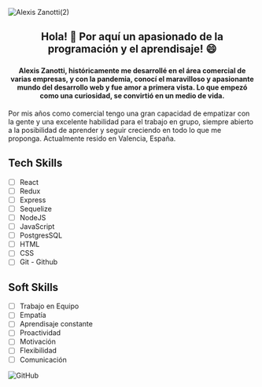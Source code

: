 
![Alexis Zanotti(2)](https://user-images.githubusercontent.com/84089185/141279731-925666a0-2064-4582-b798-e0054ddc4d35.png)

### 						<h2 align='Center'>Hola! 👋 Por aquí un apasionado de la programación y el aprendisaje! 😄</h2>


### <h4 align='Center'>Alexis Zanotti, históricamente me desarrollé en el área comercial de varias empresas, y con la pandemia, conocí el maravilloso y apasionante mundo del desarrollo web y fue amor a primera vista. Lo que empezó como una curiosidad, se convirtió en un medio de vida.
Por mis años como comercial tengo una gran capacidad de empatizar con la gente y una excelente habilidad para el trabajo en grupo, siempre abierto a la posibilidad de aprender y seguir creciendo en todo lo que me proponga.
Actualmente resido en Valencia, España. </h4>

## Tech Skills                 

- [ ] React                     
- [ ] Redux 
- [ ] Express
- [ ] Sequelize  
- [ ] NodeJS
- [ ] JavaScript
- [ ] PostgresSQL
- [ ] HTML
- [ ] CSS
- [ ] Git - Github

## Soft Skills

- [ ] Trabajo en Equipo
- [ ] Empatía
- [ ] Aprendisaje constante
- [ ] Proactividad
- [ ] Motivación
- [ ] Flexibilidad
- [ ] Comunicación

![GitHub](https://user-images.githubusercontent.com/84089185/141527323-65b7d28d-4aed-48d6-88da-82aa071f586b.png)

